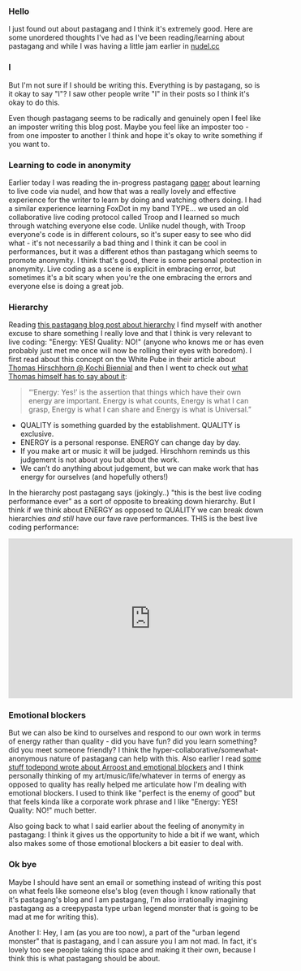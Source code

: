 ### Hello
I just found out about pastagang and I think it's extremely good. Here are some unordered thoughts I've had as I've been reading/learning about pastagang and while I was having a little jam earlier in [nudel.cc](nudel.cc)

### I
But I'm not sure if I should be writing this. Everything is by pastagang, so is it okay to say "I"? I saw other people write "I" in their posts so I think it's okay to do this.

Even though pastagang seems to be radically and genuinely open I feel like an imposter writing this blog post. Maybe you feel like an imposter too - from one imposter to another I think and hope it's okay to write something if you want to.

###  Learning to code in anonymity
Earlier today I was reading the in-progress pastagang [paper](https://github.com/pastagang/pastagang/blob/main/paper/readme.md) about learning to live code via nudel, and how that was a really lovely and effective experience for the writer to learn by doing and watching others doing. I had a similar experience learning FoxDot in my band TYPE... we used an old collaborative live coding protocol called Troop and I learned so much through watching everyone else code. Unlike nudel though, with Troop everyone's code is in different colours, so it's super easy to see who did what - it's not necessarily a bad thing and I think it can be cool in performances, but it was a different ethos than pastagang which seems to promote anonymity. I think that's good, there is some personal protection in anonymity. Live coding as a scene is explicit in embracing error, but sometimes it's a bit scary when you're the one embracing the errors and everyone else is doing a great job.

### Hierarchy
Reading [this pastagang blog post about hierarchy](https://www.pastagang.cc/blog/hierarchy/) I find myself with another excuse to share something I really love and that I think is very relevant to live coding: "Energy: YES! Quality: NO!" (anyone who knows me or has even probably just met me once will now be rolling their eyes with boredom). I first read about this concept on the White Pube in their article about [Thomas Hirschhorn @ Kochi Biennial](https://thewhitepube.co.uk/art-reviews/thomas-hirschhorn/) and then I went to check out [what Thomas himself has to say about it](https://www.thomashirschhorn.com/energy-yes-quality-no/): 
>“‘Energy: Yes!’ is the assertion that things which have their own energy are important. Energy is what counts, Energy is what I can grasp, Energy is what I can share and Energy is what is Universal.”
* QUALITY is something guarded by the establishment. QUALITY is exclusive. 
* ENERGY is a personal response. ENERGY can change day by day. 
* If you make art or music it will be judged. Hirschhorn reminds us this judgement is not about you but about the work.
* We can’t do anything about judgement, but we can make work that has energy for ourselves (and hopefully others!)

In the hierarchy post pastagang says (jokingly..) "this is the best live coding performance ever" as a sort of opposite to breaking down hierarchy. But I think if we think about ENERGY as opposed to QUALITY we can break down hierarchies _and still_ have our fave rave performances. THIS is the best live coding performance:

<iframe width="560" height="315" src="https://www.youtube-nocookie.com/embed/9CX1mHjoenk" title="YouTube video player" frameborder="0" allow="accelerometer; autoplay; clipboard-write; encrypted-media; gyroscope; picture-in-picture; web-share" referrerpolicy="strict-origin-when-cross-origin" allowfullscreen></iframe> 

### Emotional blockers
But we can also be kind to ourselves and respond to our own work in terms of energy rather than quality - did you have fun? did you learn something? did you meet someone friendly? I think the hyper-collaborative/somewhat-anonymous nature of pastagang can help with this. Also earlier I read [some stuff todepond wrote about Arroost and emotional blockers](https://www.todepond.com/report/arroost/) and I think personally thinking of my art/music/life/whatever in terms of energy as opposed to quality has really helped me articulate how I'm dealing with emotional blockers. I used to think like "perfect is the enemy of good" but that feels kinda like a corporate work phrase and I like "Energy: YES! Quality: NO!" much better. 

Also going back to what I said earlier about the feeling of anonymity in pastagang: I think it gives us the opportunity to hide a bit if we want, which also makes some of those emotional blockers a bit easier to deal with. 

### Ok bye
Maybe I should have sent an email or something instead of writing this post on what feels like someone else's blog (even though I know rationally that it's pastagang's blog and I am pastagang, I'm also irrationally imagining pastagang as a creepypasta type urban legend monster that is going to be mad at me for writing this).

Another I: Hey, I am (as you are too now), a part of the "urban legend monster" that is pastagang, and I can assure you I am not mad. In fact, it's lovely too see people taking this space and making it their own, because I think this is what pastagang should be about.
